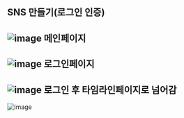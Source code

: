 **SNS 만들기(로그인 인증)**
---
![image](https://user-images.githubusercontent.com/66251759/107901285-97528300-6f86-11eb-9746-30d3da91b2fc.png)
메인페이지
---

![image](https://user-images.githubusercontent.com/66251759/107901315-ad604380-6f86-11eb-8c19-de735990e805.png)
로그인페이지
---

![image](https://user-images.githubusercontent.com/66251759/107901353-c9fc7b80-6f86-11eb-93dd-52c1f10fbcfc.png)
로그인 후 타임라인페이지로 넘어감
---

![image](https://user-images.githubusercontent.com/66251759/107901441-f7e1c000-6f86-11eb-866e-c34e968d607b.png)
